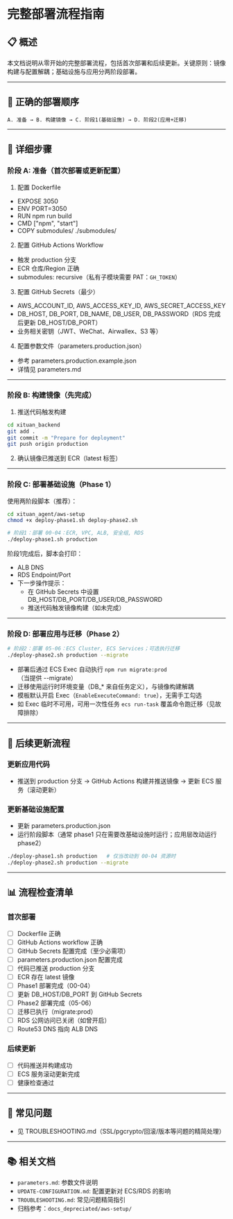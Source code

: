 # 完整部署流程指南

## 📋 概述

本文档说明从零开始的完整部署流程，包括首次部署和后续更新。关键原则：镜像构建与配置解耦；基础设施与应用分两阶段部署。

---

## 🎯 正确的部署顺序

```
A. 准备 → B. 构建镜像 → C. 阶段1(基础设施) → D. 阶段2(应用+迁移)
```

---

## 📝 详细步骤

### 阶段 A: 准备（首次部署或更新配置）

1) 配置 Dockerfile

- EXPOSE 3050
- ENV PORT=3050
- RUN npm run build
- CMD ["npm", "start"]
- COPY submodules/ ./submodules/

2) 配置 GitHub Actions Workflow

- 触发 production 分支
- ECR 仓库/Region 正确
- submodules: recursive（私有子模块需要 PAT：`GH_TOKEN`）

3) 配置 GitHub Secrets（最少）

- AWS_ACCOUNT_ID, AWS_ACCESS_KEY_ID, AWS_SECRET_ACCESS_KEY
- DB_HOST, DB_PORT, DB_NAME, DB_USER, DB_PASSWORD（RDS 完成后更新 DB_HOST/DB_PORT）
- 业务相关密钥（JWT、WeChat、Airwallex、S3 等）

4) 配置参数文件（parameters.production.json）

- 参考 parameters.production.example.json
- 详情见 parameters.md

---

### 阶段 B: 构建镜像（先完成）

1) 推送代码触发构建

```bash
cd xituan_backend
git add .
git commit -m "Prepare for deployment"
git push origin production
```

2) 确认镜像已推送到 ECR（latest 标签）

---

### 阶段 C: 部署基础设施（Phase 1）

使用两阶段脚本（推荐）：

```bash
cd xituan_agent/aws-setup
chmod +x deploy-phase1.sh deploy-phase2.sh

# 阶段1：部署 00-04：ECR, VPC, ALB, 安全组, RDS
./deploy-phase1.sh production
```

阶段1完成后，脚本会打印：
- ALB DNS
- RDS Endpoint/Port
- 下一步操作提示：
  - 在 GitHub Secrets 中设置 DB_HOST/DB_PORT/DB_USER/DB_PASSWORD
  - 推送代码触发镜像构建（如未完成）

---

### 阶段 D: 部署应用与迁移（Phase 2）

```bash
# 阶段2：部署 05-06：ECS Cluster, ECS Services；可选执行迁移
./deploy-phase2.sh production --migrate
```

- 部署后通过 ECS Exec 自动执行 `npm run migrate:prod`（当提供 --migrate）
- 迁移使用运行时环境变量（DB_* 来自任务定义），与镜像构建解耦
- 模板默认开启 Exec（`EnableExecuteCommand: true`），无需手工勾选
- 如 Exec 临时不可用，可用一次性任务 `ecs run-task` 覆盖命令跑迁移（见故障排除）

---

## 🔄 后续更新流程

### 更新应用代码

- 推送到 production 分支 → GitHub Actions 构建并推送镜像 → 更新 ECS 服务（滚动更新）

### 更新基础设施配置

- 更新 parameters.production.json
- 运行阶段脚本（通常 phase1 只在需要改基础设施时运行；应用层改动运行 phase2）

```bash
./deploy-phase1.sh production   # 仅当改动到 00-04 资源时
./deploy-phase2.sh production --migrate
```

---

## 📊 流程检查清单

### 首次部署

- [ ] Dockerfile 正确
- [ ] GitHub Actions workflow 正确
- [ ] GitHub Secrets 配置完成（至少必需项）
- [ ] parameters.production.json 配置完成
- [ ] 代码已推送 production 分支
- [ ] ECR 存在 latest 镜像
- [ ] Phase1 部署完成（00-04）
- [ ] 更新 DB_HOST/DB_PORT 到 GitHub Secrets
- [ ] Phase2 部署完成（05-06）
- [ ] 迁移已执行（migrate:prod）
- [ ] RDS 公网访问已关闭（如曾开启）
- [ ] Route53 DNS 指向 ALB DNS

### 后续更新

- [ ] 代码推送并构建成功
- [ ] ECS 服务滚动更新完成
- [ ] 健康检查通过

---

## 🚨 常见问题

- 见 TROUBLESHOOTING.md（SSL/pgcrypto/回滚/版本等问题的精简处理）

---

## 📚 相关文档

- `parameters.md`: 参数文件说明
- `UPDATE-CONFIGURATION.md`: 配置更新对 ECS/RDS 的影响
- `TROUBLESHOOTING.md`: 常见问题精简指引
- 归档参考：`docs_depreciated/aws-setup/`

